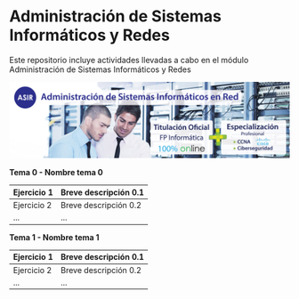 # Administración de Sistemas Informáticos y Redes
Este repositorio incluye actividades llevadas a cabo en el módulo Administración de Sistemas Informáticos y Redes

![](img/banner-web-ASIR.jpg)

**Tema 0 - Nombre tema 0**

| Ejercicio 1 | Breve descripción 0.1 |
| --- | --- |
| Ejercicio 2 | Breve descripción 0.2 |
| ... | ... |

**Tema 1 - Nombre tema 1**

| Ejercicio 1 | Breve descripción 0.1 |
| --- | --- |
| Ejercicio 2 | Breve descripción 0.2 |
| ... | ... |
